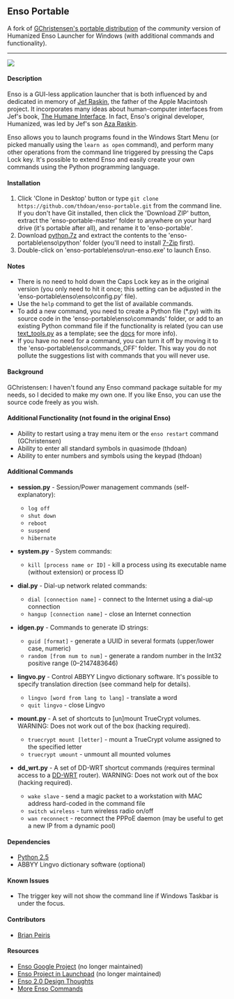 ## Enso Portable

A fork of [GChristensen's portable distribution](https://github.com/GChristensen/enso-portable) of the *community* version of Humanized Enso Launcher for Windows (with additional commands and functionality).

---

<img src="https://raw.githubusercontent.com/thdoan/enso-portable/master/screen.jpg">

#### Description

Enso is a GUI-less application launcher that is both influenced by and dedicated in memory of [Jef Raskin](http://en.wikipedia.org/wiki/Jef_Raskin), the father of the Apple Macintosh project. It incorporates many ideas about human-computer interfaces from Jef's book, [The Humane Interface](http://en.wikipedia.org/wiki/The_Humane_Interface). In fact, Enso's original developer, Humanized, was led by Jef's son [Aza Raskin](http://www.azarask.in/blog/post/enso_beta_hints_1/).

Enso allows you to launch programs found in the Windows Start Menu (or picked manually using the `learn as open` command), and perform many other operations from the command line triggered by pressing the Caps Lock key. It's possible to extend Enso and easily create your own commands using the Python programming language.

#### Installation

1. Click 'Clone in Desktop' button or type `git clone https://github.com/thdoan/enso-portable.git` from the command line. If you don't have Git installed, then click the 'Download ZIP' button, extract the 'enso-portable-master' folder to anywhere on your hard drive (it's portable after all), and rename it to 'enso-portable'.
2. Download [python.7z](http://thdoan.github.io/enso-portable/downloads/python.7z) and extract the contents to the 'enso-portable\enso\python' folder (you'll need to install [7-Zip](http://www.7-zip.org/7z.html) first).
3. Double-click on 'enso-portable\enso\run-enso.exe' to launch Enso.

#### Notes

- There is no need to hold down the Caps Lock key as in the original version (you only need to hit it once; this setting can be adjusted in the 'enso-portable\enso\enso\config.py' file).
- Use the `help` command to get the list of available commands.
- To add a new command, you need to create a Python file (*.py) with its source code in the 'enso-portable\enso\commands' folder, or add to an existing Python command file if the functionality is related (you can use [text_tools.py](https://github.com/thdoan/enso-portable/blob/master/enso/commands/text_tools.py) as a template; see the [docs](https://github.com/thdoan/enso-portable/blob/master/enso/docs/enso-docs.txt) for more info).
- If you have no need for a command, you can turn it off by moving it to the 'enso-portable\enso\commands_OFF' folder. This way you do not pollute the suggestions list with commands that you will never use.

#### Background

GChristensen: I haven't found any Enso command package suitable for my needs, so I decided to make my own one. If you like Enso, you can use the source code freely as you wish.

#### Additional Functionality (not found in the original Enso)

- Ability to restart using a tray menu item or the `enso restart` command (GChristensen)
- Ability to enter all standard symbols in quasimode (thdoan)
- Ability to enter numbers and symbols using the keypad (thdoan)

#### Additional Commands

- **session.py** - Session/Power management commands (self-explanatory):

	* `log off`
	* `shut down`
	* `reboot`
	* `suspend`
	* `hibernate`

- **system.py** - System commands:

	* `kill [process name or ID]` - kill a process using its executable name (without extension) or process ID

- **dial.py** - Dial-up network related commands:

	* `dial [connection name]` - connect to the Internet using a dial-up connection
	* `hangup [connection name]` - close an Internet connection

- **idgen.py** - Commands to generate ID strings:

	* `guid [format]` - generate a UUID in several formats (upper/lower case, numeric)
	* `random [from num to num]` - generate a random number in the Int32 positive range (0–2147483646)

- **lingvo.py** - Control ABBYY Lingvo dictionary software. It's possible to specify translation direction (see command help for details).

	* `lingvo [word from lang to lang]` - translate a word
	* `quit lingvo` - close Lingvo

- **mount.py** - A set of shortcuts to [un]mount TrueCrypt volumes. WARNING: Does not work out of the box (hacking required).

	* `truecrypt mount [letter]` - mount a TrueCrypt volume assigned to the specified letter
	* `truecrypt umount` - unmount all mounted volumes

- **dd_wrt.py** - A set of DD-WRT shortcut commands (requires terminal access to a [DD-WRT](http://www.dd-wrt.com/) router). WARNING: Does not work out of the box (hacking required).

	* `wake slave` - send a magic packet to a workstation with MAC address hard-coded in the command file
	* `switch wireless` - turn wireless radio on/off
	* `wan reconnect` - reconnect the PPPoE daemon (may be useful to get a new IP from a dynamic pool)

#### Dependencies

- [Python 2.5](http://thdoan.github.io/enso-portable/downloads/python.7z)
- ABBYY Lingvo dictionary software (optional)

#### Known Issues

- The trigger key will not show the command line if Windows Taskbar is under the focus.

#### Contributors

- [Brian Peiris](https://github.com/brianpeiris)

#### Resources

- [Enso Google Project](https://code.google.com/p/enso/) (no longer maintained)
- [Enso Project in Launchpad](https://launchpad.net/enso) (no longer maintained)
- [Enso 2.0 Design Thoughts](http://www.azarask.in/blog/post/enso-20-design-thoughts/)
- [More Enso Commands](http://www.azarask.in/blog/post/more-enso-commands-for-free/)
